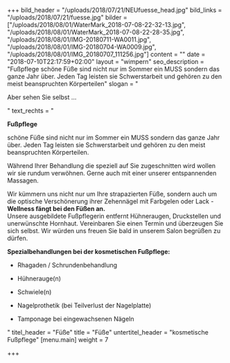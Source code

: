 +++
bild_header = "/uploads/2018/07/21/NEUfuesse_head.jpg"
bild_links = "/uploads/2018/07/21/fuesse.jpg"
bilder = ["/uploads/2018/08/01/WaterMark_2018-07-08-22-32-13.jpg", "/uploads/2018/08/01/WaterMark_2018-07-08-22-28-35.jpg", "/uploads/2018/08/01/IMG-20180711-WA0011.jpg", "/uploads/2018/08/01/IMG-20180704-WA0009.jpg", "/uploads/2018/08/01/IMG_20180707_111256.jpg"]
content = ""
date = "2018-07-10T22:17:59+02:00"
layout = "wimpern"
seo_description = "Fußpflege  schöne Füße sind nicht nur im Sommer ein MUSS sondern das ganze Jahr über. Jeden Tag leisten sie Schwerstarbeit und gehören zu den meist beanspruchten Körperteilen"
slogan = "<p>Aber sehen Sie selbst ...</p>"
text_rechts = "<p><strong>Fußpflege</strong></p><p>schöne Füße sind nicht nur im Sommer ein MUSS sondern das ganze Jahr über. Jeden Tag leisten sie Schwerstarbeit und gehören zu den meist beanspruchten Körperteilen.</p><p>Während Ihrer Behandlung die speziell auf Sie zugeschnitten wird wollen wir sie rundum verwöhnen. Gerne auch mit einer unserer entspannenden Massagen.</p><p>Wir kümmern uns nicht nur um Ihre strapazierten Füße, sondern auch um die optische Verschönerung ihrer Zehennägel mit Farbgelen oder Lack - <strong>Wellness fängt bei den Füßen an. </strong><br>Unsere ausgebildete Fußpflegerin entfernt Hühneraugen, Druckstellen und unerwünschte Hornhaut. Vereinbaren Sie einen Termin und überzeugen Sie sich selbst. Wir würden uns freuen Sie bald in unserem Salon begrüßen zu dürfen.</p><p><strong>Spezialbehandlungen bei der kosmetischen Fußpflege:</strong></p><ul><li><p>Rhagaden / Schrundenbehandlung</p></li><li><p>Hühnerauge(n)</p></li><li><p>Schwiele(n)</p></li><li><p>Nagelprothetik (bei Teilverlust der Nagelplatte)</p></li><li><p>Tamponage bei eingewachsenen Nägeln</p></li></ul>"
titel_header = "Füße"
title = "Füße"
untertitel_header = "kosmetische Fußpflege"
[menu.main]
weight = 7

+++

